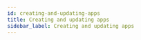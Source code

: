 ```yaml
---
id: creating-and-updating-apps
title: Creating and updating apps
sidebar_label: Creating and updating apps
---
```


